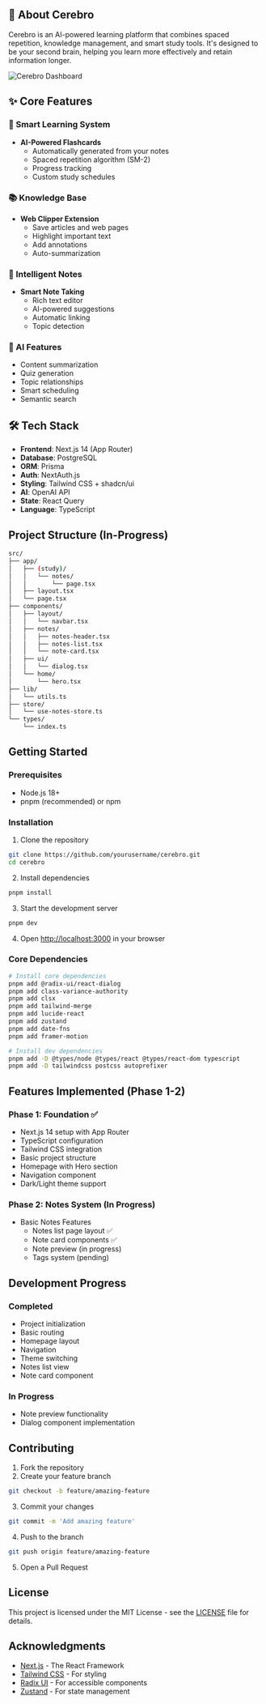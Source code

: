 


## 🧠 About Cerebro

Cerebro is an AI-powered learning platform that combines spaced repetition, knowledge management, and smart study tools. It's designed to be your second brain, helping you learn more effectively and retain information longer.

![Cerebro Dashboard](public/images/dashboard-preview.png)

## ✨ Core Features

### 🎯 Smart Learning System
- **AI-Powered Flashcards**
  - Automatically generated from your notes
  - Spaced repetition algorithm (SM-2)
  - Progress tracking
  - Custom study schedules

### 📚 Knowledge Base
- **Web Clipper Extension**
  - Save articles and web pages
  - Highlight important text
  - Add annotations
  - Auto-summarization

### 📝 Intelligent Notes
- **Smart Note Taking**
  - Rich text editor
  - AI-powered suggestions
  - Automatic linking
  - Topic detection

### 🤖 AI Features
- Content summarization
- Quiz generation
- Topic relationships
- Smart scheduling
- Semantic search

## 🛠️ Tech Stack

- **Frontend**: Next.js 14 (App Router)
- **Database**: PostgreSQL
- **ORM**: Prisma
- **Auth**: NextAuth.js
- **Styling**: Tailwind CSS + shadcn/ui
- **AI**: OpenAI API
- **State**: React Query
- **Language**: TypeScript

## Project Structure (In-Progress)

```bash
src/
├── app/
│   ├── (study)/
│   │   └── notes/
│   │       └── page.tsx
│   ├── layout.tsx
│   └── page.tsx
├── components/
│   ├── layout/
│   │   └── navbar.tsx
│   ├── notes/
│   │   ├── notes-header.tsx
│   │   ├── notes-list.tsx
│   │   └── note-card.tsx
│   ├── ui/
│   │   └── dialog.tsx
│   └── home/
│       └── hero.tsx
├── lib/
│   └── utils.ts
├── store/
│   └── use-notes-store.ts
└── types/
    └── index.ts
```

## Getting Started

### Prerequisites

- Node.js 18+ 
- pnpm (recommended) or npm

### Installation

1. Clone the repository
```bash
git clone https://github.com/yourusername/cerebro.git
cd cerebro
```

2. Install dependencies
```bash
pnpm install
```

3. Start the development server
```bash
pnpm dev
```

4. Open [http://localhost:3000](http://localhost:3000) in your browser

### Core Dependencies

```bash
# Install core dependencies
pnpm add @radix-ui/react-dialog
pnpm add class-variance-authority
pnpm add clsx
pnpm add tailwind-merge
pnpm add lucide-react
pnpm add zustand
pnpm add date-fns
pnpm add framer-motion

# Install dev dependencies
pnpm add -D @types/node @types/react @types/react-dom typescript
pnpm add -D tailwindcss postcss autoprefixer
```

## Features Implemented (Phase 1-2)

### Phase 1: Foundation ✅
- Next.js 14 setup with App Router
- TypeScript configuration
- Tailwind CSS integration
- Basic project structure
- Homepage with Hero section
- Navigation component
- Dark/Light theme support

### Phase 2: Notes System (In Progress)
- Basic Notes Features
  - Notes list page layout ✅
  - Note card components ✅
  - Note preview (in progress)
  - Tags system (pending)

## Development Progress

### Completed
- Project initialization
- Basic routing
- Homepage layout
- Navigation
- Theme switching
- Notes list view
- Note card component

### In Progress
- Note preview functionality
- Dialog component implementation

## Contributing

1. Fork the repository
2. Create your feature branch
```bash
git checkout -b feature/amazing-feature
```
3. Commit your changes
```bash
git commit -m 'Add amazing feature'
```
4. Push to the branch
```bash
git push origin feature/amazing-feature
```
5. Open a Pull Request

## License

This project is licensed under the MIT License - see the [LICENSE](LICENSE) file for details.

## Acknowledgments

- [Next.js](https://nextjs.org/) - The React Framework
- [Tailwind CSS](https://tailwindcss.com/) - For styling
- [Radix UI](https://www.radix-ui.com/) - For accessible components
- [Zustand](https://github.com/pmndrs/zustand) - For state management
